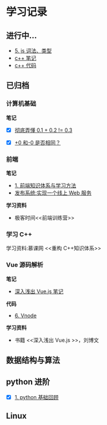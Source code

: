 # 学习记录

## 进行中...

- [5. js 词法、类型](./f2e/5.js词法、类型/README.md)
- [c++ 笔记](./cpp/README.md)
- [c++ 代码](./cpp)

## 已归档

### 计算机基础

**笔记**

- [x] [彻底弄懂 0.1 + 0.2 != 0.3](./compute_basic/IEEE754.md)

- [x] [+0 和-0 是否相同？](./compute_basic/0.md)

### 前端

**笔记**

- [1. 前端知识体系与学习方法](./f2e/1.前端知识体系与学习方法/README.md)
- [发布系统:实现一个线上 Web 服务](./f2e/46.发布系统实现一个线上Web服务/README.md)

**学习资料**

- 极客时间<<前端训练营>>

### 学习 C++

学习资料:慕课网 <<重构 C++知识体系>>

### Vue 源码解析

**笔记**

- [深入浅出 Vue.js 笔记](./Vue.js源码解析/README.md)

**代码**

- [6. Vnode](./Vue.js源码解析/src/6.VNode)

**学习资料**

- 书籍 <<深入浅出 Vue.js >>，刘博文

## 数据结构与算法

## python 进阶

- [x] [1. python 基础回顾](./python/1.basic/README.md)

## Linux
